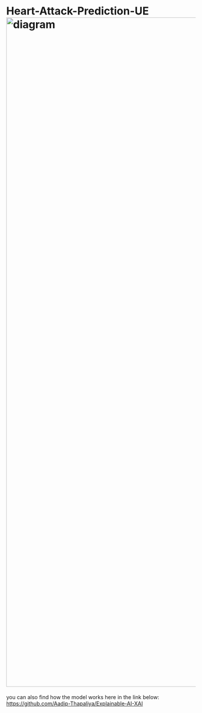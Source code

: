 # Heart-Attack-Prediction-UE<img width="4456" height="1780" alt="diagram" src="https://github.com/user-attachments/assets/d8282396-566b-4b64-b026-02ccfb3d2ae2" />
you can also find how the model works here in the link below:
https://github.com/Aadip-Thapaliya/Explainable-AI-XAI
